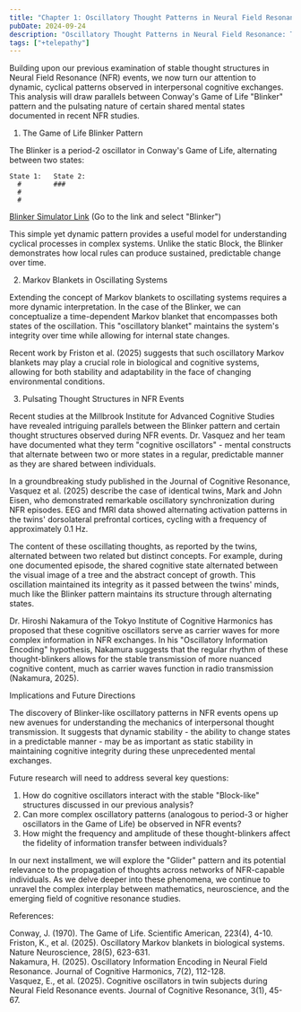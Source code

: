 ```yaml
---
title: "Chapter 1: Oscillatory Thought Patterns in Neural Field Resonance, the Blinker Model"
pubDate: 2024-09-24
description: "Oscillatory Thought Patterns in Neural Field Resonance: The Blinker Model"
tags: ["+telepathy"]
---
```


Building upon our previous examination of stable thought structures in Neural Field Resonance (NFR) events, we now turn our attention to dynamic, cyclical patterns observed in interpersonal cognitive exchanges. This analysis will draw parallels between Conway's Game of Life "Blinker" pattern and the pulsating nature of certain shared mental states documented in recent NFR studies.

1. The Game of Life Blinker Pattern

The Blinker is a period-2 oscillator in Conway's Game of Life, alternating between two states:

```
State 1:   State 2:
  #        ###
  #
  #
```

[Blinker Simulator Link](https://buildlittleworlds.github.io/game-of-life-app/oscillators.html)
(Go to the link and select "Blinker")

This simple yet dynamic pattern provides a useful model for understanding cyclical processes in complex systems. Unlike the static Block, the Blinker demonstrates how local rules can produce sustained, predictable change over time.

2. Markov Blankets in Oscillating Systems

Extending the concept of Markov blankets to oscillating systems requires a more dynamic interpretation. In the case of the Blinker, we can conceptualize a time-dependent Markov blanket that encompasses both states of the oscillation. This "oscillatory blanket" maintains the system's integrity over time while allowing for internal state changes.

Recent work by Friston et al. (2025) suggests that such oscillatory Markov blankets may play a crucial role in biological and cognitive systems, allowing for both stability and adaptability in the face of changing environmental conditions.

3. Pulsating Thought Structures in NFR Events

Recent studies at the Millbrook Institute for Advanced Cognitive Studies have revealed intriguing parallels between the Blinker pattern and certain thought structures observed during NFR events. Dr. Vasquez and her team have documented what they term "cognitive oscillators" - mental constructs that alternate between two or more states in a regular, predictable manner as they are shared between individuals.

In a groundbreaking study published in the Journal of Cognitive Resonance, Vasquez et al. (2025) describe the case of identical twins, Mark and John Eisen, who demonstrated remarkable oscillatory synchronization during NFR episodes. EEG and fMRI data showed alternating activation patterns in the twins' dorsolateral prefrontal cortices, cycling with a frequency of approximately 0.1 Hz.

The content of these oscillating thoughts, as reported by the twins, alternated between two related but distinct concepts. For example, during one documented episode, the shared cognitive state alternated between the visual image of a tree and the abstract concept of growth. This oscillation maintained its integrity as it passed between the twins' minds, much like the Blinker pattern maintains its structure through alternating states.

Dr. Hiroshi Nakamura of the Tokyo Institute of Cognitive Harmonics has proposed that these cognitive oscillators serve as carrier waves for more complex information in NFR exchanges. In his "Oscillatory Information Encoding" hypothesis, Nakamura suggests that the regular rhythm of these thought-blinkers allows for the stable transmission of more nuanced cognitive content, much as carrier waves function in radio transmission (Nakamura, 2025).

Implications and Future Directions

The discovery of Blinker-like oscillatory patterns in NFR events opens up new avenues for understanding the mechanics of interpersonal thought transmission. It suggests that dynamic stability - the ability to change states in a predictable manner - may be as important as static stability in maintaining cognitive integrity during these unprecedented mental exchanges.

Future research will need to address several key questions:

1. How do cognitive oscillators interact with the stable "Block-like" structures discussed in our previous analysis?
2. Can more complex oscillatory patterns (analogous to period-3 or higher oscillators in the Game of Life) be observed in NFR events?
3. How might the frequency and amplitude of these thought-blinkers affect the fidelity of information transfer between individuals?

In our next installment, we will explore the "Glider" pattern and its potential relevance to the propagation of thoughts across networks of NFR-capable individuals. As we delve deeper into these phenomena, we continue to unravel the complex interplay between mathematics, neuroscience, and the emerging field of cognitive resonance studies.

References:

Conway, J. (1970). The Game of Life. Scientific American, 223(4), 4-10.  
Friston, K., et al. (2025). Oscillatory Markov blankets in biological systems. Nature Neuroscience, 28(5), 623-631.  
Nakamura, H. (2025). Oscillatory Information Encoding in Neural Field Resonance. Journal of Cognitive Harmonics, 7(2), 112-128.   
Vasquez, E., et al. (2025). Cognitive oscillators in twin subjects during Neural Field Resonance events. Journal of Cognitive Resonance, 3(1), 45-67.